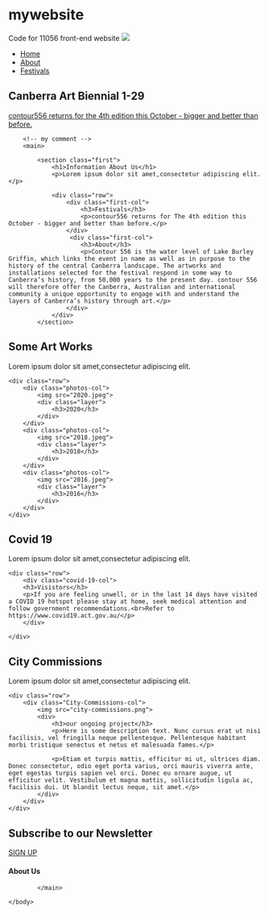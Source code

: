 # mywebsite
Code for 11056 front-end website
 <a href="index.htm"><img src="images/background.jpeg"></a>
            <div class="nav-links" id="navLinks">
                <i class="fa fa-times" onclick="hideMenu()"></i>
                <ul>
                    <li><a href="#">Home</a></li>
                    <li><a href="#">About</a></li>
                    <li><a href="#">Festivals</a></li>
                </ul> 
            </div>
            <i class="fa fa-bars" onclick="showMenu()"></i>
        </nav>
<div class="text-box">
     <h2>Canberra Art Biennial 1-29</h2>
      <a href='#'>contour556 returns for the 4th edition this October - bigger and better than before.</a>   
        </div>
    </section>

        <!-- my comment --> 
        <main>
            
            <section class="first">
                <h1>Information About Us</h1>
                <p>Lorem ipsum dolor sit amet,consectetur adipiscing elit.</p>
                
                <div class="row">
                    <div class="first-col">
                        <h3>Festivals</h3>
                        <p>contour556 returns for The 4th edition this October - bigger and better than before.</p>
                    </div>
                     <div class="first-col">
                        <h3>About</h3>
                        <p>Contour 556 is the water level of Lake Burley Griffin, which links the event in name as well as in purpose to the history of the central Canberra landscape. The artworks and installations selected for the festival respond in some way to Canberra’s history, from 50,000 years to the present day. contour 556 will therefore offer the Canberra, Australian and international community a unique opportunity to engage with and understand the layers of Canberra’s history through art.</p>
                    </div>
                </div>
            </section>
            
   <!----- Photos ----->
            
<section class="photos">
    <h1>Some Art Works</h1> 
    <p>Lorem ipsum dolor sit amet,consectetur adipiscing elit.</p>
    
    <div class="row">
        <div class="photos-col">
            <img src="2020.jpeg">
            <div class="layer">
                <h3>2020</h3>
            </div>
        </div>
        <div class="photos-col">
            <img src="2018.jpeg">
            <div class="layer">
                <h3>2018</h3>
            </div>
        </div>
        <div class="photos-col">
            <img src="2016.jpeg">
            <div class="layer">
                <h3>2016</h3>
            </div>
        </div>
    </div>
            
</section>
            
<!----- Covid 19 ----->
            
<section class="covid-19">
    <h1>Covid 19</h1>
    <p>Lorem ipsum dolor sit amet,consectetur adipiscing elit.</p>
    
    <div class="row">
        <div class="covid-19-col">
        <h3>Visistors</h3>
        <p>If you are feeling unwell, or in the last 14 days have visited a COVID 19 hotspot please stay at home, seek medical attention and follow government recommendations.<br>Refer to https://www.covid19.act.gov.au/</p>
        </div>
    
    </div>
            
</section>
            
<!----- City Commissions ----->
            
<section class="City-Commissions">
    <h1>City Commissions</h1>
    <p>Lorem ipsum dolor sit amet,consectetur adipiscing elit.</p>
    
    <div class="row">
        <div class="City-Commissions-col">
            <img src="city-commissions.png">
            <div>
                <h3>our ongoing project</h3>
                <p>Here is some description text. Nunc cursus erat ut nisi facilisis, vel fringilla neque pellentesque. Pellentesque habitant morbi tristique senectus et netus et malesuada fames.</p>
                
                <p>Etiam et turpis mattis, efficitur mi ut, ultrices diam. Donec consectetur, odio eget porta varius, orci mauris viverra ante, eget egestas turpis sapien vel orci. Donec eu ornare augue, ut efficitur velit. Vestibulum et magna mattis, sollicitudin ligula ac, facilisis dui. Ut blandit lectus neque, sit amet.</p>
            </div>
        </div>
    </div>
</section>
            
<!---- Subscribe to our Newsletter ---->
        
 <section class="Ston">
    <h1>Subscribe to our Newsletter</h1> 
    <a href="" class="hero-btn">SIGN UP</a>
</section>
            
            
<!---- Footer ---->
<section class="Footer">
    <h4>About Us</h4>
</section>
            
 <!----- JavaScript for Toggle Menu ----->
    
<script>
    
    var navLinks = document.getElementById("navLinks");
          
    function showMenu(){
        navLinks.style.right = "0";
    }
    function hideMenu(){
        navLinks.style.right = "-200px";
    }
</script>
            </main>
        
    </body>
</html>